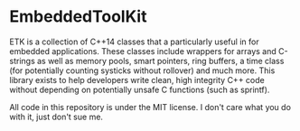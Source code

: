 <h1>EmbeddedToolKit</h1>
<p>ETK is a collection of C++14 classes that a particularly useful in for embedded applications. These classes include wrappers for arrays and C-strings as well as memory pools, smart pointers, ring buffers, a time class (for potentially counting systicks without rollover) and much more. This library exists to help developers write clean, high integrity C++ code without depending on potentially unsafe C functions (such as sprintf). 
<p>All code in this repository is under the MIT license. I don't care what you do with it, just don't sue me. 
